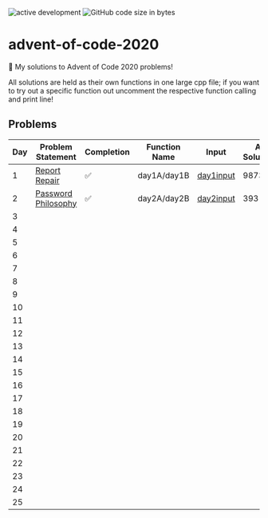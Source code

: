 ![active development](https://img.shields.io/badge/active%20dev-yes-brightgreen.svg)
![GitHub code size in bytes](https://img.shields.io/github/languages/code-size/simcard0000/advent-of-code-2020.svg)
# advent-of-code-2020
🎄 My solutions to Advent of Code 2020 problems!

All solutions are held as their own functions in one large cpp file; if you want to try out a specific function out uncomment the respective function calling and print line!

## Problems
| Day | Problem Statement                                          | Completion | Function Name |           Input           | A: Solution | B: Solution | 
| --- | ---------------------------------------------------------- | ---------- | ------------- | ------------------------- | ----------- | ----------- |
|  1  | [Report Repair](https://adventofcode.com/2020/day/1)       | ✅         | day1A/day1B  | [day1input]()              |   987339   |  259521570  |
|  2  | [Password Philosophy](https://adventofcode.com/2020/day/2) | ✅         | day2A/day2B  | [day2input]()              |     393    |     690     | 
|  3  |
|  4  |
|  5  |
|  6  |
|  7  |
|  8  |
|  9  |
| 10  |
| 11  |
| 12  |
| 13  |
| 14  |
| 15  |
| 16  |
| 17  |
| 18  |
| 19  |
| 20  |
| 21  |
| 22  |
| 23  |
| 24  |
| 25  |
